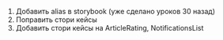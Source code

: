 1) Добавить alias в storybook (уже сделано уроков 30 назад)
2) Поправить стори кейсы
3) Добавить стори кейсы на ArticleRating, NotificationsList
